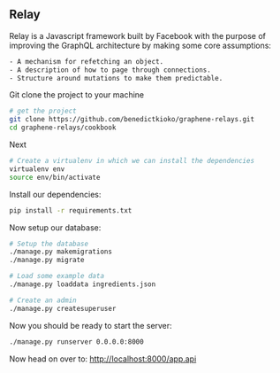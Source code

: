 ## Relay

Relay is a Javascript framework built by Facebook with the purpose of improving the GraphQL architecture by making some core assumptions:

```bash
- A mechanism for refetching an object.
- A description of how to page through connections.
- Structure around mutations to make them predictable.
```

Git clone the project to your machine
```bash
# get the project
git clone https://github.com/benedictkioko/graphene-relays.git
cd graphene-relays/cookbook
```
Next
```bash
# Create a virtualenv in which we can install the dependencies
virtualenv env
source env/bin/activate
```
Install our dependencies:

```bash
pip install -r requirements.txt
```

Now setup our database:

```bash
# Setup the database
./manage.py makemigrations
./manage.py migrate

# Load some example data
./manage.py loaddata ingredients.json

# Create an admin
./manage.py createsuperuser
```
Now you should be ready to start the server:

```bash
./manage.py runserver 0.0.0.0:8000
```

Now head on over to:
[http://localhost:8000/app.api](http://localhost:8000/app.api)